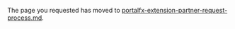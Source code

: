 
The page you requested has moved to [portalfx-extension-partner-request-process.md](portalfx-extension-partner-request-process.md). 
